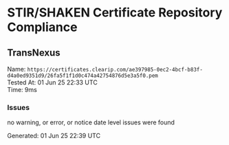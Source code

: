 # STIR/SHAKEN Certificate Repository Compliance

## TransNexus

Name: `https://certificates.clearip.com/ae397985-0ec2-4bcf-b83f-d4a0ed9351d9/26fa5f1f1d0c474a42754876d5e3a5f0.pem`\
Tested At: 01 Jun 25 22:33 UTC\
Time: 9ms

### Issues

no warning, or error, or notice date level issues were found

Generated: 01 Jun 25 22:39 UTC